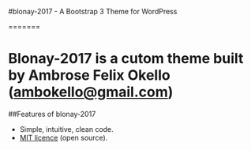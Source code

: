 #blonay-2017 - A Bootstrap 3 Theme for WordPress

=======

Blonay-2017 is a cutom theme built by Ambrose Felix Okello (ambokello@gmail.com) 
=======

##Features of blonay-2017

* Simple, intuitive, clean code.
* [MIT licence](http://opensource.org/licenses/MIT) (open source).